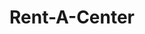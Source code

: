 ---
title: "Rent-A-Center"
url: /smithfield/rent-a-center-north-brightleaf-boulevard/
shop: Möbel
---